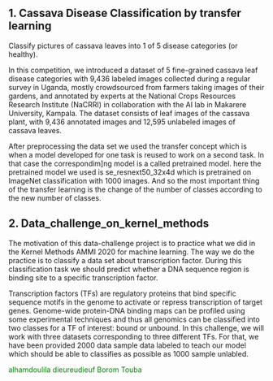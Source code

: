## 1.  Cassava Disease Classification by transfer learning
Classify pictures of cassava leaves into 1 of 5 disease categories (or healthy).

In this competition, we introduced a dataset of 5 fine-grained cassava leaf disease categories with 9,436 labeled images collected during a regular survey in Uganda, mostly crowdsourced from farmers taking images of their gardens, and annotated by experts at the National Crops Resources Research Institute (NaCRRI) in collaboration with the AI lab in Makarere University, Kampala.
The dataset consists of leaf images of the cassava plant, with 9,436 annotated images and 12,595 unlabeled images of cassava leaves.

After preprocessing the data set we used the transfer concept which is when a model developed for one task is reused to work on a second task. In that case the correspondim]ng model is a called pretrained model.
here the pretrained model we used is se_resnext50_32x4d which is pretrained on ImageNet classification  with 1000 images. And so the most important thing of the transfer learning is the change of the number of classes according to the new number of classes. 



## 2.  Data_challenge_on_kernel_methods

The motivation of this data-challenge project is to practice what we did in the Kernel Methods AMMI 2020 for machine learning.
The way we do the practice is to classify a data set about transcription factor. During this classification task we should predict whether a DNA sequence region 
is binding site to a specific transcription factor.

Transcription factors (TFs) are regulatory proteins that bind specific sequence motifs in the genome to activate or repress transcription of target genes.
Genome-wide protein-DNA binding maps can be profiled using some experimental techniques and thus all genomics can be classified into two classes for a TF of interest: 
bound or unbound.
In this challenge, we will work with three datasets corresponding to three different TFs.
For that, we have been provided 2000 data sample data labeled to teach our model which should be able to classifies as possible as 1000 sample unlabled.

<font color='green'> alhamdoulila dieureudieuf Borom Touba
